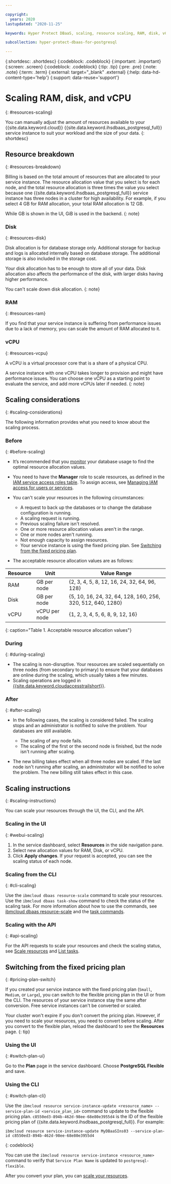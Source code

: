```yaml
---

copyright:
  years: 2020
lastupdated: "2020-11-25"

keywords: Hyper Protect DBaaS, scaling, resource scaling, RAM, disk, vCPU

subcollection: hyper-protect-dbaas-for-postgresql

---
```


{:shortdesc: .shortdesc}
{:codeblock: .codeblock}
{:important: .important}
{:screen: .screen}
{:codeblock: .codeblock}
{:tip: .tip}
{:pre: .pre}
{:note: .note}
{:term: .term}
{:external: target="_blank" .external}
{:help: data-hd-content-type='help'}
{:support: data-reuse='support'}

# Scaling RAM, disk, and vCPU
{: #resources-scaling}

You can manually adjust the amount of resources available to your {{site.data.keyword.cloud}} {{site.data.keyword.ihsdbaas_postgresql_full}} service instance to suit your workload and the size of your data. 
{: shortdesc}

## Resource breakdown
{: #resources-breakdown}

Billing is based on the total amount of resources that are allocated to your service instance. The resource allocation value that you select is for each node, and the total resource allocation is three times the value you select because one {{site.data.keyword.ihsdbaas_postgresql_full}} service instance has three nodes in a cluster for high availability. For example, if you select 4 GB for RAM allocation, your total RAM allocation is 12 GB. 

While GB is shown in the UI, GiB is used in the backend.
{: note}

### Disk
{: #resources-disk}

Disk allocation is for database storage only. Additional storage for backup and logs is allocated internally based on database storage. The additional storage is also included in the storage cost.

Your disk allocation has to be enough to store all of your data. Disk allocation also affects the performance of the disk, with larger disks having higher performance.

You can't scale down disk allocation.
{: note}

### RAM
{: #resources-ram}

If you find that your service instance is suffering from performance issues due to a lack of memory, you can scale the amount of RAM allocated to it. 

### vCPU
{: #resources-vcpu}

A vCPU is a virtual processor core that is a share of a physical CPU.

A service instance with one vCPU takes longer to provision and might have performance issues. You can choose one vCPU as a starting point to evaluate the service, and add more vCPUs later if needed.
{: note}

## Scaling considerations
{: #scaling-considerations}

The following information provides what you need to know about the scaling process.

### Before
{: #before-scaling}

- It’s recommended that you [monitor](/docs/hyper-protect-dbaas-for-postgresql?topic=hyper-protect-dbaas-for-postgresql-monitor) your database usage to find the optimal resource allocation values.

- You need to have the **Manager** role to scale resources, as defined in the [IAM service access roles table](/docs/hyper-protect-dbaas-for-postgresql?topic=hyper-protect-dbaas-for-postgresql-iam#service-access-roles). To assign access, see [Managing IAM access for users or services](/docs/hyper-protect-dbaas-for-postgresql?topic=hyper-protect-dbaas-for-postgresql-iam#manage-access).

- You can't scale your resources in the following circumstances:
  - A request to back up the databases or to change the database configuration is running.
  - A scaling request is running.
  - Previous scaling failure isn't resolved.
  - One or more resource allocation values aren't in the range.
  - One or more nodes aren't running.
  - Not enough capacity to assign resources.
  - Your service instance is using the fixed pricing plan. See [Switching from the fixed pricing plan](/docs/hyper-protect-dbaas-for-postgresql?topic=hyper-protect-dbaas-for-postgresql-resources-scaling#pricing-plan-switch).

-  The acceptable resource allocation values are as follows:

|Resource|Unit|Value Range|
|--------|----|-----------|
|RAM|GB per node|{2, 3, 4, 5, 8, 12, 16, 24, 32, 64, 96, 128} |
|Disk|GB per node|{5, 10, 16, 24, 32, 64, 128, 160, 256, 320, 512, 640, 1280} |
|vCPU|vCPU per node|{1, 2, 3, 4, 5, 6, 8, 9, 12, 16} |
{: caption="Table 1. Acceptable resource allocation values"}

### During
{: #during-scaling}

- The scaling is non-disruptive. Your resources are scaled sequentially on three nodes (from secondary to primary) to ensure that your databases are online during the scaling, which usually takes a few minutes.
- Scaling operations are logged in [{{site.data.keyword.cloudaccesstrailshort}}](/docs/hyper-protect-dbaas-for-postgresql?topic=hyper-protect-dbaas-for-postgresql-activity-tracker-events#list-activity-tracker-events).

### After
{: #after-scaling}

- In the following cases, the scaling is considered failed. The scaling stops and an administrator is notified to solve the problem. Your databases are still available.

  - The scaling of any node fails.
  - The scaling of the first or the second node is finished, but the node isn't running after scaling.

- The new billing takes effect when all three nodes are scaled. If the last node isn't running after scaling, an administrator will be notified to solve the problem. The new billing still takes effect in this case.

## Scaling instructions
{: #scaling-instructions}

You can scale your resources through the UI, the CLI, and the API.

### Scaling in the UI
{: #webui-scaling}

1. In the service dashboard, select **Resources** in the side navigation pane. 
2. Select new allocation values for RAM, Disk, or vCPU.
3. Click **Apply changes**. If your request is accepted, you can see the scaling status of each node. 

### Scaling from the CLI 
{: #cli-scaling}

Use the `ibmcloud dbaas resource-scale` command to scale your resources. Use the `ibmcloud dbaas task-show` command to check the status of the scaling task. For more information about how to use the commands, see [ibmcloud dbaas resource-scale](/docs/hyper-protect-dbaas-for-postgresql?topic=hyper-protect-dbaas-for-postgresql-dbaas_cli_plugin#resource-scale) and the [task commands](/docs/hyper-protect-dbaas-for-postgresql?topic=hyper-protect-dbaas-for-postgresql-dbaas_cli_plugin#task-cmds).

### Scaling with the API
{: #api-scaling}

For the API requests to scale your resources and check the scaling status, see [Scale resources](/apidocs/hyperp-dbaas/hyperp-dbaas-v3#scale-resources) and [List tasks](/apidocs/hyperp-dbaas/hyperp-dbaas-v3#list-tasks).

##  Switching from the fixed pricing plan
{: #pricing-plan-switch}

If you created your service instance with the fixed pricing plan (`Small`, `Medium`, or `Large`), you can switch to the flexible pricing plan in the UI or from the CLI. The resources of your service instance stay the same after conversion. Free service instances can't be converted or scaled.

Your cluster won't expire if you don't convert the pricing plan. However, if you need to scale your resources, you need to convert before scaling. After you convert to the flexible plan, reload the dashboard to see the **Resources** page.
{: tip}

### Using the UI
{: #switch-plan-ui}

Go to the **Plan** page in the service dashboard. Choose **PostgreSQL Flexible** and save.

### Using the CLI
{: #switch-plan-cli}

Use the `ibmcloud resource service-instance-update <resource_name> --service-plan-id <service_plan_id>` command to update to the flexible pricing plan. `c8550ed3-894b-462d-98ee-68e80e3955d4` is the ID of the flexible pricing plan of {{site.data.keyword.ihsdbaas_postgresql_full}}. For example:
```
ibmcloud resource service-instance-update MyDBaaSIns03 --service-plan-id c8550ed3-894b-462d-98ee-68e80e3955d4
```
{: codeblock}

You can use the `ibmcloud resource service-instance <resource_name>` command to verify that `Service Plan Name` is updated to `postgresql-flexible`.

After you convert your plan, you can [scale your resources](/docs/hyper-protect-dbaas-for-postgresql?topic=hyper-protect-dbaas-for-postgresql-resources-scaling).
